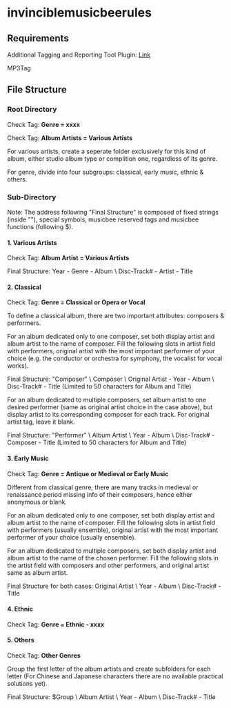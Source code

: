 # invinciblemusicbeerules
## Requirements
Additional Tagging and Reporting Tool Plugin: [Link](https://getmusicbee.com/addons/plugins/49/additional-tagging-amp-reporting-tools/)

MP3Tag

## File Structure
### Root Directory
Check Tag: **Genre = xxxx** 

Check Tag: **Album Artists = Various Artists**

For various artists, create a seperate folder exclusively for this kind of album, either studio album type or complition one, regardless of its genre. 

For genre, divide into four subgroups: classical, early music, ethnic & others. 

### Sub-Directory

Note: The address following "Final Structure" is composed of fixed strings (inside ""), special symbols, musicbee reserved tags and musicbee functions (following $). 

#### 1. Various Artists

Check Tag: **Album Artist = Various Artists**

Final Structure: Year - Genre - Album \ Disc-Track# - Artist - Title

#### 2. Classical
Check Tag: **Genre = Classical or Opera or Vocal**

To define a classical album, there are two important attributes: composers & performers. 

For an album dedicated only to one composer, set both display artist and album artist to the name of composer. Fill the following slots in artist field with performers, original artist with the most important performer of your choice (e.g. the conductor or orchestra for symphony, the vocalist for vocal works).

Final Structure: "Composer" \ Composer \ Original Artist - Year - Album \ Disc-Track# - Title (Limited to 50 characters for Album and Title)

For an album dedicated to multiple composers, set album artist to one desired performer (same as original artist choice in the case above), but display artist to its corresponding composer for each track. For original artist tag, leave it blank.

Final Structure: "Performer" \ Album Artist \ Year - Album \ Disc-Track# - Composer - Title (Limited to 50 characters for Album and Title)

#### 3. Early Music
Check Tag: **Genre = Antique or Medieval or Early Music**

Different from classical genre, there are many tracks in medieval or renaissance period missing info of their composers, hence either anonymous or blank. 

For an album dedicated only to one composer, set both display artist and album artist to the name of composer. Fill the following slots in artist field with performers (usually ensemble), original artist with the most important performer of your choice (usually ensemble).

For an album dedicated to multiple composers, set both display artist and album artist to the name of the chosen performer. Fill the following slots in the artist field with composers and other performers, and original artist same as album artist. 

Final Structure for both cases:  Original Artist \ Year - Album \ Disc-Track# - Title

#### 4. Ethnic
Check Tag: **Genre = Ethnic - xxxx**

#### 5. Others
Check Tag: **Other Genres**

Group the first letter of the album artists and create subfolders for each letter (For Chinese and Japanese characters there are no available practical solutions yet). 

Final Structure: $Group \ Album Artist \ Year - Album \ Disc-Track# - Title
